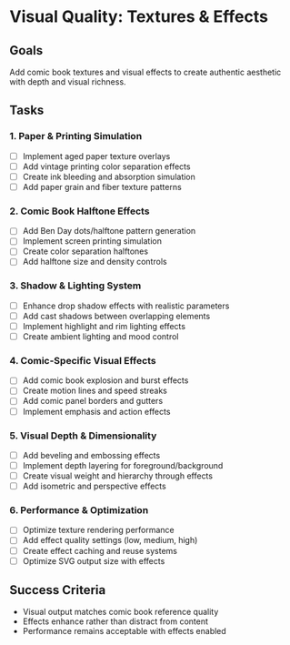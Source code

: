# Visual Quality: Textures & Effects

## Goals
Add comic book textures and visual effects to create authentic aesthetic with depth and visual richness.

## Tasks

### 1. Paper & Printing Simulation
- [ ] Implement aged paper texture overlays
- [ ] Add vintage printing color separation effects
- [ ] Create ink bleeding and absorption simulation
- [ ] Add paper grain and fiber texture patterns

### 2. Comic Book Halftone Effects
- [ ] Add Ben Day dots/halftone pattern generation
- [ ] Implement screen printing simulation
- [ ] Create color separation halftones
- [ ] Add halftone size and density controls

### 3. Shadow & Lighting System
- [ ] Enhance drop shadow effects with realistic parameters
- [ ] Add cast shadows between overlapping elements
- [ ] Implement highlight and rim lighting effects
- [ ] Create ambient lighting and mood control

### 4. Comic-Specific Visual Effects
- [ ] Add comic book explosion and burst effects
- [ ] Create motion lines and speed streaks
- [ ] Add comic panel borders and gutters
- [ ] Implement emphasis and action effects

### 5. Visual Depth & Dimensionality
- [ ] Add beveling and embossing effects
- [ ] Implement depth layering for foreground/background
- [ ] Create visual weight and hierarchy through effects
- [ ] Add isometric and perspective effects

### 6. Performance & Optimization
- [ ] Optimize texture rendering performance
- [ ] Add effect quality settings (low, medium, high)
- [ ] Create effect caching and reuse systems
- [ ] Optimize SVG output size with effects

## Success Criteria
- Visual output matches comic book reference quality
- Effects enhance rather than distract from content
- Performance remains acceptable with effects enabled